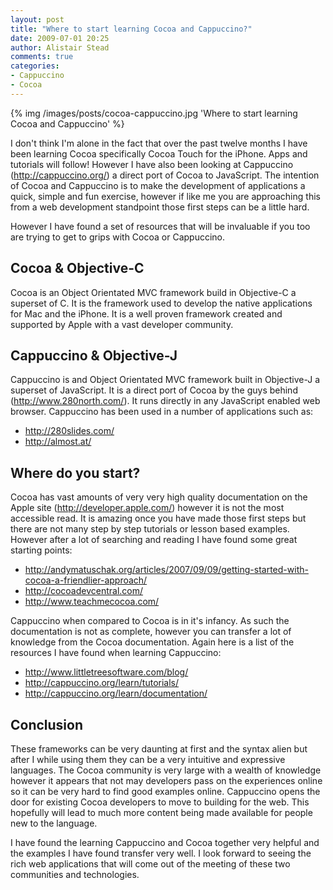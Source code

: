 ```yaml
---
layout: post
title: "Where to start learning Cocoa and Cappuccino?"
date: 2009-07-01 20:25
author: Alistair Stead
comments: true
categories:
- Cappuccino
- Cocoa
---
```


{% img /images/posts/cocoa-cappuccino.jpg 'Where to start learning Cocoa and Cappuccino' %}

I don't think I'm alone in the fact that over the past twelve months I have been learning Cocoa specifically Cocoa Touch for the iPhone. Apps and tutorials will follow! However I have also been looking at Cappuccino (<a href="http://cappuccino.org/">http://cappuccino.org/</a>) a direct port of Cocoa to JavaScript. The intention of Cocoa and Cappuccino is to make the development of applications a quick, simple and fun exercise, however if like me you are approaching this from a web development standpoint those first steps can be a little hard.

However I have found a set of resources that will be invaluable if you too are trying to get to grips with Cocoa or Cappuccino.

<!--more-->

## Cocoa & Objective-C ##

Cocoa is an Object Orientated MVC framework build in Objective-C a superset of C. It is the framework used to develop the native applications for Mac and the iPhone. It is a well proven framework created and supported by Apple with a vast developer community.

## Cappuccino & Objective-J ##

Cappuccino is and Object Orientated MVC framework built in Objective-J a superset of JavaScript. It is a direct port of Cocoa by the guys behind (http://www.280north.com/). It runs directly in any JavaScript enabled web browser. Cappuccino has been used in a number of applications such as:

* <a href="http://280slides.com/">http://280slides.com/</a>
* <a href="http://almost.at/">http://almost.at/</a>

## Where do you start? ##

Cocoa has vast amounts of very very high quality documentation on the Apple site (http://developer.apple.com/) however it is not the most accessible read. It is amazing once you have made those first steps but there are not many step by step tutorials or lesson based examples. However after a lot of searching and reading I have found some great starting points:

* <a href="http://andymatuschak.org/articles/2007/09/09/getting-started-with-cocoa-a-friendlier-approach/">http://andymatuschak.org/articles/2007/09/09/getting-started-with-cocoa-a-friendlier-approach/</a>
* <a href="http://cocoadevcentral.com/">http://cocoadevcentral.com/</a>
* <a href="http://www.teachmecocoa.com/">http://www.teachmecocoa.com/</a>

Cappuccino when compared to Cocoa is in it's infancy. As such the documentation is not as complete, however you can transfer a lot of knowledge from the Cocoa documentation. Again here is a list of the resources I have found when learning Cappuccino:

* <a href="http://www.littletreesoftware.com/blog/">http://www.littletreesoftware.com/blog/</a>
* <a href="http://cappuccino.org/learn/tutorials/">http://cappuccino.org/learn/tutorials/</a>
* <a href="http://cappuccino.org/learn/documentation/">http://cappuccino.org/learn/documentation/</a>

## Conclusion ##

These frameworks can be very daunting at first and the syntax alien but after I while using them they can be a very intuitive and expressive languages. The Cocoa community is very large with a wealth of knowledge however it appears that not may developers pass on the experiences online so it can be very hard to find good examples online. Cappuccino opens the door for existing Cocoa developers to move to building for the web. This hopefully will lead to much more content being made available for people new to the language.

I have found the learning Cappuccino and Cocoa together very helpful and the examples I have found transfer very well. I look forward to seeing the rich web applications that will come out of the meeting of these two communities and technologies.